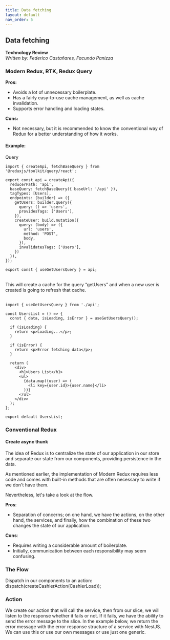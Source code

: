 ```yaml
---
title: Data fetching
layout: default
nav_order: 5
---
```


## Data fetching

**Technology Review**  
_Written by: Federico Castañares, Facundo Panizza_

### Modern Redux, RTK, Redux Query

**Pros:**

- Avoids a lot of unnecessary boilerplate.
- Has a fairly easy-to-use cache management, as well as cache invalidation.
- Supports error handling and loading states.

**Cons:**

- Not necessary, but it is recommended to know the conventional way of Redux for a better understanding of how it works.

#### Example:

Query

```
import { createApi, fetchBaseQuery } from '@reduxjs/toolkit/query/react';

export const api = createApi({
  reducerPath: 'api',
  baseQuery: fetchBaseQuery({ baseUrl: '/api' }),
  tagTypes: [Users],
  endpoints: (builder) => ({
    getUsers: builder.query({
      query: () => 'users',
      providesTags: ['Users'],
    }),
    createUser: build.mutation({
      query: (body) => ({
        url: 'users',
        method: 'POST',
        body,
      }),
      invalidatesTags: ['Users'],
    })
  }),
});

export const { useGetUsersQuery } = api;
```

<br />
This will create a cache for the query “getUsers” and when a new user is created is going to refresh that cache.
<br />
<br />

```
import { useGetUsersQuery } from './api';

const UsersList = () => {
  const { data, isLoading, isError } = useGetUsersQuery();

  if (isLoading) {
    return <p>Loading...</p>;
  }

  if (isError) {
    return <p>Error fetching data</p>;
  }

  return (
    <div>
      <h1>Users List</h1>
      <ul>
        {data.map((user) => (
          <li key={user.id}>{user.name}</li>
        ))}
      </ul>
    </div>
  );
};

export default UsersList;
```

### Conventional Redux

#### Create async thunk

The idea of Redux is to centralize the state of our application in our store and separate our state from our components, providing persistence in the data.

As mentioned earlier, the implementation of Modern Redux requires less code and comes with built-in methods that are often necessary to write if we don't have them.

Nevertheless, let's take a look at the flow.

**Pros**:

- Separation of concerns; on one hand, we have the actions, on the other hand, the services, and finally, how the combination of these two changes the state of our application.

**Cons**:

- Requires writing a considerable amount of boilerplate.
- Initially, communication between each responsibility may seem confusing.

### The Flow

Dispatch in our components to an action:
dispatch(createCashierAction(CashierLoad));

### Action

We create our action that will call the service, then from our slice, we will listen to the response whether it fails or not. If it fails, we have the ability to send the error message to the slice. In the example below, we return the error message with the error response structure of a service with NestJS. We can use this or use our own messages or use just one generic.
